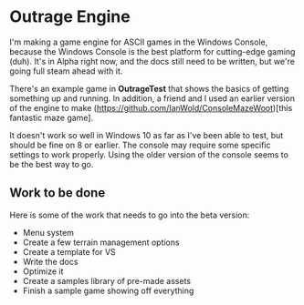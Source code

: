 Outrage Engine
==============

I'm making a game engine for ASCII games in the Windows Console, because the Windows Console is the best platform for cutting-edge gaming (duh). It's in Alpha right now, and the docs still need to be written, but we're going full steam ahead with it.

There's an example game in **OutrageTest** that shows the basics of getting something up and running. In addition, a friend and I used an earlier version of the engine to make (https://github.com/IanWold/ConsoleMazeWoot)[this fantastic maze game].

It doesn't work so well in Windows 10 as far as I've been able to test, but should be fine on 8 or earlier. The console may require some specific settings to work properly. Using the older version of the console seems to be the best way to go.

Work to be done
---------------

Here is some of the work that needs to go into the beta version:

* Menu system
* Create a few terrain management options
* Create a template for VS
* Write the docs
* Optimize it
* Create a samples library of pre-made assets
* Finish a sample game showing off everything
